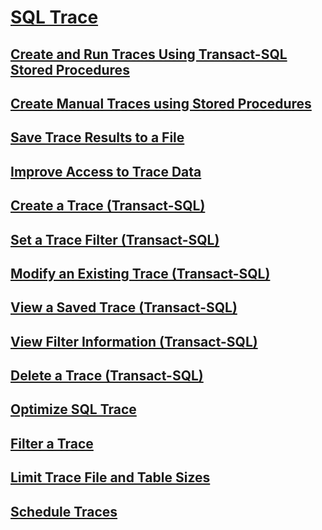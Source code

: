 # [SQL Trace](sql-trace.md)
## [Create and Run Traces Using Transact-SQL Stored Procedures](create-and-run-traces-using-transact-sql-stored-procedures.md)
## [Create Manual Traces using Stored Procedures](create-manual-traces-using-stored-procedures.md)
## [Save Trace Results to a File](save-trace-results-to-a-file.md)
## [Improve Access to Trace Data](improve-access-to-trace-data.md)
## [Create a Trace (Transact-SQL)](create-a-trace-transact-sql.md)
## [Set a Trace Filter (Transact-SQL)](set-a-trace-filter-transact-sql.md)
## [Modify an Existing Trace (Transact-SQL)](modify-an-existing-trace-transact-sql.md)
## [View a Saved Trace (Transact-SQL)](view-a-saved-trace-transact-sql.md)
## [View Filter Information (Transact-SQL)](view-filter-information-transact-sql.md)
## [Delete a Trace (Transact-SQL)](delete-a-trace-transact-sql.md)
## [Optimize SQL Trace](optimize-sql-trace.md)
## [Filter a Trace](filter-a-trace.md)
## [Limit Trace File and Table Sizes](limit-trace-file-and-table-sizes.md)
## [Schedule Traces](schedule-traces.md)
